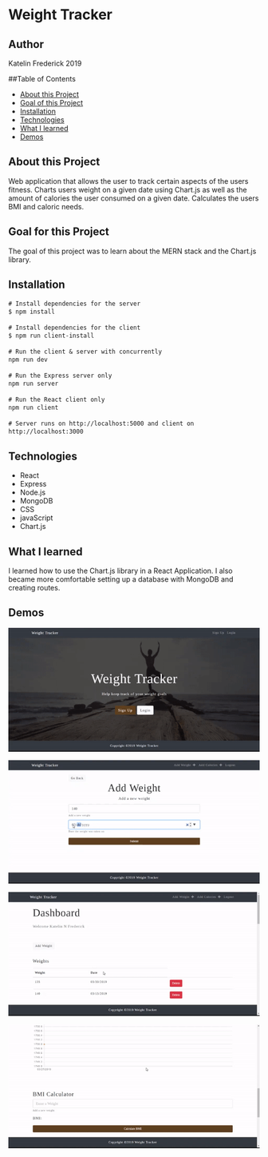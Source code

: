 # Weight Tracker

## Author

Katelin Frederick 2019

##Table of Contents
* [About this Project](#about-this-project)
* [Goal of this Project](#goal-of-this-project)
* [Installation](#installation)
* [Technologies](#technologies)
* [What I learned](#what-i-learned)
* [Demos](#demos)

## About this Project
Web application that allows the user to track certain aspects of the users fitness.  Charts users weight on a given date using Chart.js as well as the amount of calories the user consumed on a given date.  Calculates the users BMI and caloric needs.

## Goal for this Project
The goal of this project was to learn about the MERN stack and the Chart.js library.

## Installation
```
# Install dependencies for the server
$ npm install

# Install dependencies for the client
$ npm run client-install

# Run the client & server with concurrently
npm run dev

# Run the Express server only
npm run server

# Run the React client only
npm run client

# Server runs on http://localhost:5000 and client on http://localhost:3000
```

## Technologies
* React
* Express
* Node.js
* MongoDB
* CSS
* javaScript
* Chart.js

## What I learned
I learned how to use the Chart.js library in a React Application.  I also became more comfortable setting up a database with MongoDB and creating routes.

## Demos
![Sign Up](demos/weightSignup.gif)



![Add Weight](demos/addWeight.gif)



![Add Calories](demos/addCalories.gif)



![Calcs](demos/calcs.gif)
